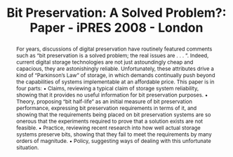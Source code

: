 ---
abstract: 'For years, discussions of digital preservation have routinely featured
  comments such as “bit preservation is a solved problem; the real issues are . .
  . ”. Indeed, current digital storage technologies are not just astoundingly cheap
  and capacious, they are astonishingly reliable. Unfortunately, these attributes
  drive a kind of “Parkinson’s Law” of storage, in which demands continually push
  beyond the capabilities of systems implementable at an affordable price. This paper
  is in four parts:

  • Claims, reviewing a typical claim of storage system reliability, showing that
  it provides no useful information for bit preservation purposes.

  • Theory, proposing “bit half-life” as an initial measure of bit preservation performance,
  expressing bit preservation requirements in terms of it, and showing that the requirements
  being placed on bit preservation systems are so onerous that the experiments required
  to prove that a solution exists are not feasible.

  • Practice, reviewing recent research into how well actual storage systems preserve
  bits, showing that they fail to meet the requirements by many orders of magnitude.

  • Policy, suggesting ways of dealing with this unfortunate situation.'
creators:
- Rosenthal, David S. H.
date: null
document_url: https://services.phaidra.univie.ac.at/api/object/o:294179/download
grand_parent: iPRES
institutions: []
keywords:
- london
landing_page_url: https://phaidra.univie.ac.at/o:294179
language: eng
layout: publication
license: CC BY-SA 3.0 AT
notes_url: null
parent: iPRES 2008
presentation_url: null
size: 90300
source_name: iPRES
title: 'Bit Preservation: A Solved Problem?: Paper - iPRES 2008 - London'
type: paper
year: 2008
---
